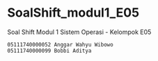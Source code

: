 # SoalShift_modul1_E05
Soal Shift Modul 1 Sistem Operasi - Kelompok E05

```
05111740000052 Anggar Wahyu Wibowo 
05111740000099 Bobbi Aditya
```

